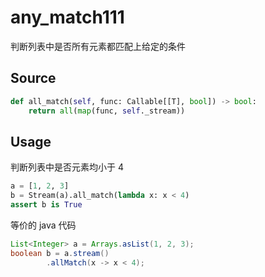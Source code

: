 # any_match111

判断列表中是否所有元素都匹配上给定的条件

## Source
```python
def all_match(self, func: Callable[[T], bool]) -> bool:
    return all(map(func, self._stream))
```
## Usage

判断列表中是否元素均小于 4

```python
a = [1, 2, 3]
b = Stream(a).all_match(lambda x: x < 4)
assert b is True
```

等价的 java 代码
```java
List<Integer> a = Arrays.asList(1, 2, 3);
boolean b = a.stream()
        .allMatch(x -> x < 4);
```
